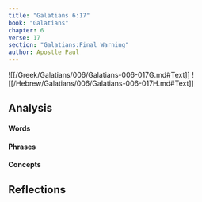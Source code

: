 ```yaml
---
title: "Galatians 6:17"
book: "Galatians"
chapter: 6
verse: 17
section: "Galatians:Final Warning"
author: Apostle Paul
---
```

![[/Greek/Galatians/006/Galatians-006-017G.md#Text]]
![[/Hebrew/Galatians/006/Galatians-006-017H.md#Text]]

## Analysis

#### Words

#### Phrases

#### Concepts

## Reflections

